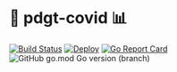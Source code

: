 # 🧪 pdgt-covid 📊 #
[![Build Status](https://travis-ci.org/edoardo-conti/pdgt-covid.svg?branch=master)](https://travis-ci.org/edoardo-conti/pdgt-covid)
[![Deploy](https://raw.githubusercontent.com/ashwanthkumar/gocd-build-badge-server/master/doc/passed.png)](https://pdgt-covid.herokuapp.com/)
[![Go Report Card](https://goreportcard.com/badge/github.com/edoardo-conti/pdgt-covid)](https://goreportcard.com/report/github.com/edoardo-conti/pdgt-covid)
![GitHub go.mod Go version (branch)](https://img.shields.io/github/go-mod/go-version/edoardo-conti/pdgt-covid/master)
